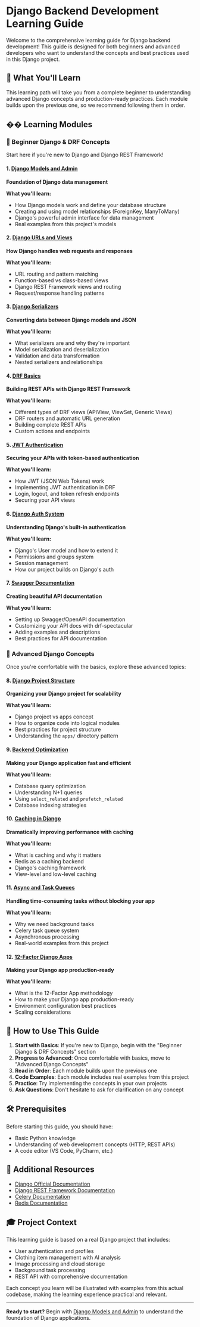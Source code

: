 # Django Backend Development Learning Guide

Welcome to the comprehensive learning guide for Django backend development! This guide is designed for both beginners and advanced developers who want to understand the concepts and best practices used in this Django project.

## 🎯 What You'll Learn

This learning path will take you from a complete beginner to understanding advanced Django concepts and production-ready practices. Each module builds upon the previous one, so we recommend following them in order.

## �� Learning Modules

### 🚀 Beginner Django & DRF Concepts

Start here if you're new to Django and Django REST Framework!

#### 1. [Django Models and Admin](./django-admin-models.md)
**Foundation of Django data management**

**What you'll learn:**
- How Django models work and define your database structure
- Creating and using model relationships (ForeignKey, ManyToMany)
- Django's powerful admin interface for data management
- Real examples from this project's models

#### 2. [Django URLs and Views](./django-urls-views.md)
**How Django handles web requests and responses**

**What you'll learn:**
- URL routing and pattern matching
- Function-based vs class-based views
- Django REST Framework views and routing
- Request/response handling patterns

#### 3. [Django Serializers](./django-serializers.md)
**Converting data between Django models and JSON**

**What you'll learn:**
- What serializers are and why they're important
- Model serialization and deserialization
- Validation and data transformation
- Nested serializers and relationships

#### 4. [DRF Basics](./drf-basics.md)
**Building REST APIs with Django REST Framework**

**What you'll learn:**
- Different types of DRF views (APIView, ViewSet, Generic Views)
- DRF routers and automatic URL generation
- Building complete REST APIs
- Custom actions and endpoints

#### 5. [JWT Authentication](./jwt-authentication.md)
**Securing your APIs with token-based authentication**

**What you'll learn:**
- How JWT (JSON Web Tokens) work
- Implementing JWT authentication in DRF
- Login, logout, and token refresh endpoints
- Securing your API views

#### 6. [Django Auth System](./django-auth-system.md)
**Understanding Django's built-in authentication**

**What you'll learn:**
- Django's User model and how to extend it
- Permissions and groups system
- Session management
- How our project builds on Django's auth

#### 7. [Swagger Documentation](./swagger-drf-spectacular.md)
**Creating beautiful API documentation**

**What you'll learn:**
- Setting up Swagger/OpenAPI documentation
- Customizing your API docs with drf-spectacular
- Adding examples and descriptions
- Best practices for API documentation

### 🔧 Advanced Django Concepts

Once you're comfortable with the basics, explore these advanced topics:

#### 8. [Django Project Structure](./django-project-structure.md)
**Organizing your Django project for scalability**

**What you'll learn:**
- Django project vs apps concept
- How to organize code into logical modules
- Best practices for project structure
- Understanding the `apps/` directory pattern

#### 9. [Backend Optimization](./backend-optimization.md)
**Making your Django application fast and efficient**

**What you'll learn:**
- Database query optimization
- Understanding N+1 queries
- Using `select_related` and `prefetch_related`
- Database indexing strategies

#### 10. [Caching in Django](./caching-in-django.md)
**Dramatically improving performance with caching**

**What you'll learn:**
- What is caching and why it matters
- Redis as a caching backend
- Django's caching framework
- View-level and low-level caching

#### 11. [Async and Task Queues](./async-and-task-queues.md)
**Handling time-consuming tasks without blocking your app**

**What you'll learn:**
- Why we need background tasks
- Celery task queue system
- Asynchronous processing
- Real-world examples from this project

#### 12. [12-Factor Django Apps](./12-factor-django.md)
**Making your Django app production-ready**

**What you'll learn:**
- What is the 12-Factor App methodology
- How to make your Django app production-ready
- Environment configuration best practices
- Scaling considerations

## 🚀 How to Use This Guide

1. **Start with Basics**: If you're new to Django, begin with the "Beginner Django & DRF Concepts" section
2. **Progress to Advanced**: Once comfortable with basics, move to "Advanced Django Concepts"
3. **Read in Order**: Each module builds upon the previous one
4. **Code Examples**: Each module includes real examples from this project
5. **Practice**: Try implementing the concepts in your own projects
6. **Ask Questions**: Don't hesitate to ask for clarification on any concept

## 🛠️ Prerequisites

Before starting this guide, you should have:
- Basic Python knowledge
- Understanding of web development concepts (HTTP, REST APIs)
- A code editor (VS Code, PyCharm, etc.)

## 📖 Additional Resources

- [Django Official Documentation](https://docs.djangoproject.com/)
- [Django REST Framework Documentation](https://www.django-rest-framework.org/)
- [Celery Documentation](https://docs.celeryproject.org/)
- [Redis Documentation](https://redis.io/documentation)

## 🎓 Project Context

This learning guide is based on a real Django project that includes:
- User authentication and profiles
- Clothing item management with AI analysis
- Image processing and cloud storage
- Background task processing
- REST API with comprehensive documentation

Each concept you learn will be illustrated with examples from this actual codebase, making the learning experience practical and relevant.

---

**Ready to start?** Begin with [Django Models and Admin](./django-admin-models.md) to understand the foundation of Django applications.
